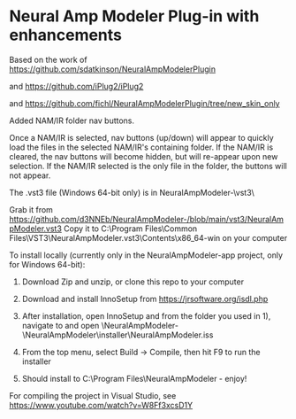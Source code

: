 # Neural Amp Modeler Plug-in with enhancements

Based on the work of https://github.com/sdatkinson/NeuralAmpModelerPlugin

and https://github.com/iPlug2/iPlug2

and https://github.com/fichl/NeuralAmpModelerPlugin/tree/new_skin_only


Added NAM/IR folder nav buttons.

Once a NAM/IR is selected, nav buttons (up/down) will appear to quickly load the files in the selected NAM/IR's containing folder. If the NAM/IR is cleared, the nav buttons will become hidden, but will re-appear upon new selection. If the NAM/IR selected is the only file in the folder, the buttons will not appear.


The .vst3 file (Windows 64-bit only) is in NeuralAmpModeler-\vst3\

Grab it from https://github.com/d3NNEb/NeuralAmpModeler-/blob/main/vst3/NeuralAmpModeler.vst3
Copy it to C:\Program Files\Common Files\VST3\NeuralAmpModeler.vst3\Contents\x86_64-win on your computer


To install locally (currently only in the NeuralAmpModeler-app project, only for Windows 64-bit):

1) Download Zip and unzip, or clone this repo to your computer

2) Download and install InnoSetup from https://jrsoftware.org/isdl.php

3) After installation, open InnoSetup and from the folder you used in 1), 
	navigate to and open \NeuralAmpModeler-\NeuralAmpModeler\installer\NeuralAmpModeler.iss
	
4) From the top menu, select Build -> Compile, then hit F9 to run the installer

5) Should install to C:\Program Files\NeuralAmpModeler - enjoy!



For compiling the project in Visual Studio, see https://www.youtube.com/watch?v=W8Ff3xcsD1Y
